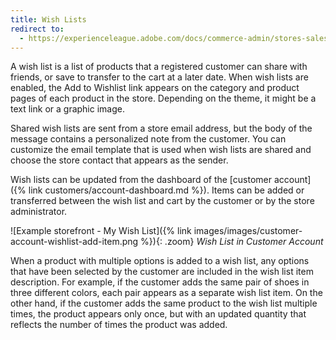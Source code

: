 ```yaml
---
title: Wish Lists
redirect to:
  - https://experienceleague.adobe.com/docs/commerce-admin/stores-sales/shopper-tools/wish-lists/wishlists.html
---
```


A wish list is a list of products that a registered customer can share with friends, or save to transfer to the cart at a later date. When wish lists are enabled, the Add to Wishlist link appears on the category and product pages of each product in the store. Depending on the theme, it might be a text link or a graphic image.

Shared wish lists are sent from a store email address, but the body of the message contains a personalized note from the customer. You can customize the email template that is used when wish lists are shared and choose the store contact that appears as the sender.

Wish lists can be updated from the dashboard of the [customer account]({% link customers/account-dashboard.md %}). Items can be added or transferred between the wish list and cart by the customer or by the store administrator.

![Example storefront - My Wish List]({% link images/images/customer-account-wishlist-add-item.png %}){: .zoom}
_Wish List in Customer Account_

When a product with multiple options is added to a wish list, any options that have been selected by the customer are included in the wish list item description. For example, if the customer adds the same pair of shoes in three different colors, each pair appears as a separate wish list item. On the other hand, if the customer adds the same product to the wish list multiple times, the product appears only once, but with an updated quantity that reflects the number of times the product was added.
